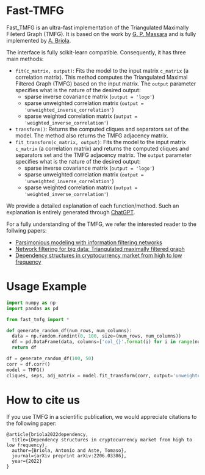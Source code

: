 # Fast-TMFG

Fast_TMFG is an ultra-fast implementation of the Triangulated Maximally Fileterd Graph (TMFG). It is based on the work by [G. P. Massara](https://github.com/gprevide/MFCF-Pyton/tree/main/src) and is fully implemented by [A. Briola](https://github.com/AntoBr96).

The interface is fully scikit-learn compatible. Consequently, it has three main methods:
- `fit(c_matrix, output)`: Fits the model to the input matrix `c_matrix` (a correlation matrix). This method computes the Triangulated Maximal Filtered Graph (TMFG) based on the input matrix. The `output` parameter specifies what is the nature of the desired output:
  - sparse inverse covariance matrix (`output = 'logo'`)
  - sparse unweighted correlation matrix (`output = 'unweighted_inverse_correlation'`)
  - sparse weighted correlation matrix (`output = 'weighted_inverse_correlation'`)
- `transform()`: Returns the computed cliques and separators set of the model. The method also returns the TMFG adjacency matrix.
- `fit_transform(c_matrix, output)`: Fits the model to the input matrix `c_matrix` (a correlation matrix) and returns the computed cliques and separators set and the TMFG adjacency matrix. The `output` parameter specifies what is the nature of the desired output:
  - sparse inverse covariance matrix (`output = 'logo'`)
  - sparse unweighted correlation matrix (`output = 'unweighted_inverse_correlation'`)
  - sparse weighted correlation matrix (`output = 'weighted_inverse_correlation'`)

We provide a detailed explanation of each function/method. Such an explanation is entirely generated through [ChatGPT](https://chat.openai.com).

For a fully understanding of the TMFG, we refer the interested reader to the follwing papers:
- [Parsimonious modeling with information filtering networks](https://journals.aps.org/pre/pdf/10.1103/PhysRevE.94.062306)
- [Network filtering for big data: Triangulated maximally filtered graph](https://academic.oup.com/comnet/article/5/2/161/2555365)
- [Dependency structures in cryptocurrency market from high to low frequency](https://arxiv.org/pdf/2206.03386.pdf)

# Usage Example
```python
import numpy as np
import pandas as pd

from fast_tmfg import *

def generate_random_df(num_rows, num_columns):
  data = np.random.randint(0, 100, size=(num_rows, num_columns))
  df = pd.DataFrame(data, columns=['col_{}'.format(i) for i in range(num_columns)])
  return df

df = generate_random_df(100, 50)
corr = df.corr()
model = TMFG()
cliques, seps, adj_matrix = model.fit_transform(corr, output='unweighted_inverse_correlation')
```

# How to cite us

If you use TMFG in a scientific publication, we would appreciate citations to the following paper:

```
@article{briola2022dependency,
  title={Dependency structures in cryptocurrency market from high to low frequency},
  author={Briola, Antonio and Aste, Tomaso},
  journal={arXiv preprint arXiv:2206.03386},
  year={2022}
}
```
